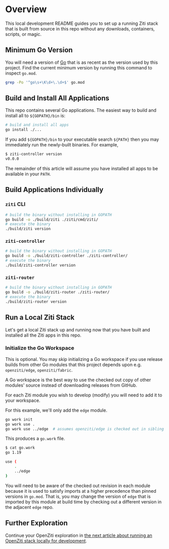 # Overview

This local development README guides you to set up a running Ziti stack that is built from source in this repo without any downloads, containers, scripts, or magic.

## Minimum Go Version

You will need a version of [Go](https://go.dev/) that is as recent as the version used by this project. Find the current minimum version by running this command to inspect `go.mod`.

```bash
grep -Po '^go\s+\K\d+\.\d+$' go.mod
```

## Build and Install All Applications

This repo contains several Go applications. The easiest way to build and install all to `${GOPATH}/bin` is:

```bash
# build and install all apps
go install ./...
```

If you add `${GOPATH}/bin` to your executable search `${PATH}` then you may immediately run the newly-built binaries. For example,

```bash
$ ziti-controller version
v0.0.0
```

The remainder of this article will assume you have installed all apps to be available in your `PATH`.

## Build Applications Individually

### `ziti` CLI

```bash
# build the binary without installing in GOPATH
go build -o ./build/ziti ./ziti/cmd/ziti/
# execute the binary
./build/ziti version
```

### `ziti-controller`

```bash
# build the binary without installing in GOPATH
go build -o ./build/ziti-controller ./ziti-controller/
# execute the binary
./build/ziti-controller version
```

### `ziti-router`

```bash
# build the binary without installing in GOPATH
go build -o ./build/ziti-router ./ziti-router/
# execute the binary
./build/ziti-router version
```

## Run a Local Ziti Stack

Let's get a local Ziti stack up and running now that you have built and installed all the Ziti apps in this repo.

### Initialize the Go Workspace

This is optional. You may skip initializing a Go workspace if you use release builds from other Go modules that this project depends upon e.g. `openziti/edge`, `openziti/fabric`.

A Go workspace is the best way to use the checked out copy of other modules' source instead of downloading releases from GitHub.

For each Ziti module you wish to develop (modify) you will need to add it to your workspace.

For this example, we'll only add the `edge` module.

```bash
go work init
go work use .
go work use ../edge  # assumes openziti/edge is checked out in sibling dir "edge"
```

This produces a `go.work` file.

```bash
$ cat go.work
go 1.19

use (
    .
    ../edge
)
```

You will need to be aware of the checked out revision in each module because it is used to satisfy imports at a higher precedence than pinned versions in `go.mod`. That is, you may change the version of `edge` that is imported by this module at build time by checking out a different version in the adjacent `edge` repo.

## Further Exploration

Continue your OpenZiti exploration in [the next article about running an OpenZiti stack locally for development](./003-local-deploy.md).
